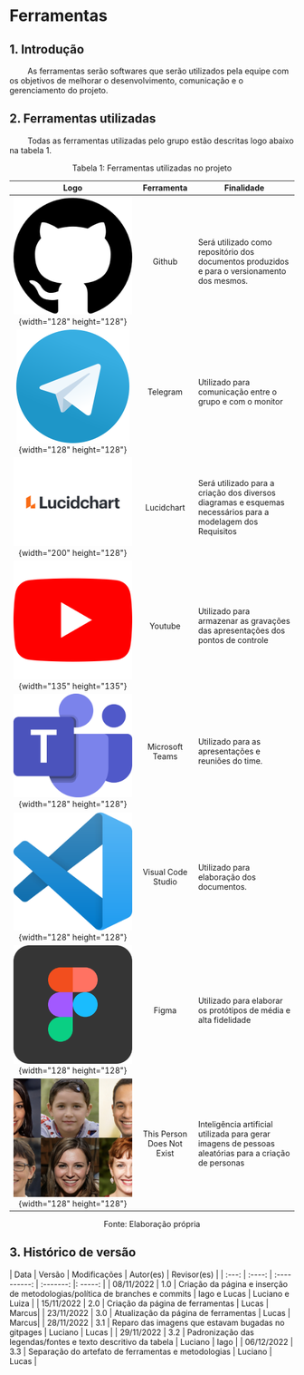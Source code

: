 # Ferramentas

## 1. Introdução

&emsp;&emsp; As ferramentas serão softwares que serão utilizados pela equipe com os objetivos de melhorar o desenvolvimento, comunicação e o gerenciamento do projeto.

## 2. Ferramentas utilizadas

&emsp;&emsp; Todas as ferramentas utilizadas pelo grupo estão descritas logo abaixo na tabela 1.

<div style="text-align: center">
<p>Tabela 1: Ferramentas utilizadas no projeto</p>
</div>

|                                            Logo                                             |         Ferramenta         | Finalidade                                                                                                  |
| :-----------------------------------------------------------------------------------------: | :------------------------: | ----------------------------------------------------------------------------------------------------------- |
|          ![logo github](../assets/logos/github-logo.png){width="128" height="128"}          |           Github           | Será utilizado como repositório dos documentos produzidos e para o versionamento dos mesmos.                |
|        ![logo telegram](../assets/logos/telegram-logo.png){width="128" height="128"}        |          Telegram          | Utilizado para comunicação entre o grupo e com o monitor                                                    |
|        ![logo lucidchart](../assets/logos/lucid-logo.png){width="200" height="128"}         |         Lucidchart         | Será utilizado para a criação dos diversos diagramas e esquemas necessários para a modelagem dos Requisitos |
|           ![logo youtube](../assets/logos/youtube.png){width="135" height="135"}            |          Youtube           | Utilizado para armazenar as gravações das apresentações dos pontos de controle                              |
|      ![logo Teams](../assets/logos/microsoft-teams-logo.png){width="128" height="128"}      |      Microsoft Teams       | Utilizado para as apresentações e reuniões do time.                                                         |
|            ![logo VSCode](../assets/logos/VSCode.png){width="128" height="128"}             |     Visual Code Studio     | Utilizado para elaboração dos documentos.                                                                   |
|           ![logo Figma](../assets/logos/figma-logo.png){width="128" height="128"}           |           Figma            | Utilizado para elaborar os protótipos de média e alta fidelidade                                            |
| ![logo thispersondoesnotexist](../assets/logos/fake_ai_faces.png){width="128" height="128"} | This Person Does Not Exist | Inteligência artificial utilizada para gerar imagens de pessoas aleatórias para a criação de personas       |

<figcaption align="center">Fonte: Elaboração própria</figcaption>

## 3. Histórico de versão

| Data  | Versão | Modificações | Autor(es) | Revisor(es) |
| :---: | :----: | :----------: | :-------: |: -----:    |
| 08/11/2022 | 1.0 | Criação da página e inserção de metodologias/política de branches e commits | Iago e Lucas | Luciano e Luiza |
| 15/11/2022 | 2.0 | Criação da página de ferramentas | Lucas | Marcus|
| 23/11/2022 | 3.0 | Atualização da página de ferramentas | Lucas | Marcus|
| 28/11/2022 | 3.1 | Reparo das imagens que estavam bugadas no gitpages | Luciano | Lucas |
| 29/11/2022 | 3.2 | Padronização das legendas/fontes e texto descritivo da tabela | Luciano | Iago |
| 06/12/2022 | 3.3 | Separação do artefato de ferramentas e metodologias | Luciano | Lucas |
